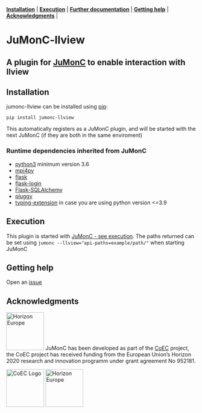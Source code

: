 **[Installation](#installation)** |
**[Execution](#execution)** |
**[Further documentation](#further-documentation)** |
**[Getting help](#getting-help)** |
**[Acknowledgments](#acknowledgments)** |

# JuMonC-llview

A plugin for [JuMonC](https://gitlab.jsc.fz-juelich.de/coec/jumonc) to enable interaction with llview
---

## Installation

jumonc-llview can be installed using [pip](https://pypi.org/project/jumonc-llview):

`pip install jumonc-llview`

This automatically registers as a JuMonC plugin, and will be started with the next JuMonC (if they are both in the same enviroment)

### Runtime dependencies inherited from JuMonC

- [python3](https://www.python.org/) minimum version 3.6
- [mpi4py](https://mpi4py.readthedocs.io/en/stable/)
- [flask](https://flask.palletsprojects.com/en/2.0.x/)
- [flask-login](https://flask-login.readthedocs.io/en/latest/)
- [Flask-SQLAlchemy](https://github.com/pallets-eco/flask-sqlalchemy)
- [pluggy](https://pluggy.readthedocs.io/en/latest/)
- [typing-extension](https://pypi.org/project/typing-extensions/) in case you are using python version <=3.9

## Execution

This plugin is started with [JuMonC - see execution](https://gitlab.jsc.fz-juelich.de/coec/jumonc#execution).
The paths returned can be set using `jumonc --llview="api-paths=example/path/"` when starting JuMonC


## Getting help

Open an [issue](https://gitlab.jsc.fz-juelich.de/coec/jumonc-nekrs/-/issues/new)


## Acknowledgments
[<img src="https://gitlab.jsc.fz-juelich.de/coec/jumonc-nekrs/-/blob/main/doc/Logo/EU_Horizon.png"  width="100" title="Horizon Europe: Research and innovation funding programme until 2027" alt="Horizon Europe">](https://ec.europa.eu/info/research-and-innovation/funding/funding-opportunities/funding-programmes-and-open-calls/horizon-europe_en) JuMonC has been developed as part of the [CoEC](https://coec-project.eu/) project, the CoEC project has received funding from the European Union’s Horizon 2020 research and innovation programm under grant agreement No 952181.

[<img src="https://gitlab.jsc.fz-juelich.de/coec/jumonc-nekrs/-/raw/main/doc/Logo/COEC_LOGO.png"  height="100" title="The Center of Excellence in Combustion" alt="CoEC Logo">](https://coec-project.eu/) [<img src="https://gitlab.jsc.fz-juelich.de/coec/jumonc/-/raw/main/doc/Logo/EU_Horizon.png"  height="100" title="Horizon Europe: Research and innovation funding programme until 2027" alt="Horizon Europe">](https://ec.europa.eu/info/research-and-innovation/funding/funding-opportunities/funding-programmes-and-open-calls/horizon-europe_en)

